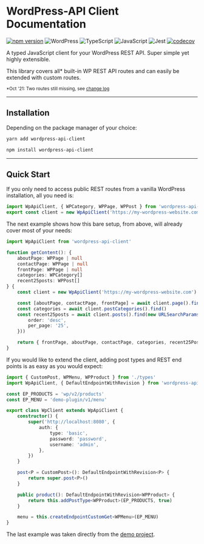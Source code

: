 # WordPress-API Client Documentation

[![npm version](https://badge.fury.io/js/wordpress-api-client.svg)](https://badge.fury.io/js/wordpress-api-client) ![WordPress](https://img.shields.io/badge/WordPress-%23117AC9.svg?style=flat&logo=WordPress&logoColor=white) ![TypeScript](https://img.shields.io/badge/typescript-%23007ACC.svg?style=flat&logo=typescript&logoColor=white) ![JavaScript](https://img.shields.io/badge/javascript-%23323330.svg?style=flat&logo=javascript&logoColor=%23F7DF1E) ![Jest](https://img.shields.io/badge/-jest-%23C21325?style=flat&logo=jest&color=f07) [![codecov](https://codecov.io/gh/dkress59/wordpress-api-client/branch/main/graph/badge.svg?token=1Z3R5J16FK)](https://codecov.io/gh/dkress59/wordpress-api-client)

A typed JavaScript client for your WordPress REST API. Super simple yet highly extensible.

This library covers all* built-in WP REST API routes and can easily be extended
with custom routes.

<small>

*Oct '21: Two routes still missing, see [change log](CHANGELOG.md)

</small>

---

## Installation

Depending on the package manager of your choice:

```bash
yarn add wordpress-api-client
```

```bash
npm install wordpress-api-client
```

---

## Quick Start

If you only need to access public REST routes from a vanilla WordPress installation,
all you need is:

```typescript
import WpApiClient, { WPCategory, WPPage, WPPost } from 'wordpress-api-client'
export const client = new WpApiClient('https://my-wordpress-website.com')
```

The next example shows how this bare setup, from above, will already cover most
of your needs:

```typescript
import WpApiClient from 'wordpress-api-client'

function getContent(): {
	aboutPage: WPPage | null
	contactPage: WPPage | null
	frontPage: WPPage | null
	categories: WPCategory[]
	recent25posts: WPPost[]
} {
	const client = new WpApiClient('https://my-wordpress-website.com')

	const [aboutPage, contactPage, frontPage] = await client.page().find(12, 23, 34)
	const categories = await client.postCategories().find()
	const recent25posts = await client.posts().find(new URLSearchParams({
		order: 'desc',
		per_page: '25',
	}))

	return { frontPage, aboutPage, contactPage, categories, recent25Posts }
}
```

If you would like to extend the client, adding post types and REST end points is
as easy as you would expect:

```typescript
import { CustomPost, WPMenu, WPProduct } from './types'
import WpApiClient, { DefaultEndpointWithRevision } from 'wordpress-api-client'

const EP_PRODUCTS = 'wp/v2/products'
const EP_MENU = 'demo-plugin/v1/menu'

export class WpClient extends WpApiClient {
	constructor() {
		super('http://localhost:8080', {
			auth: {
				type: 'basic',
				password: 'password',
				username: 'admin',
			},
		})
	}

	post<P = CustomPost>(): DefaultEndpointWithRevision<P> {
		return super.post<P>()
	}

	public product(): DefaultEndpointWithRevision<WPProduct> {
		return this.addPostType<WPProduct>(EP_PRODUCTS, true)
	}

	menu = this.createEndpointCustomGet<WPMenu>(EP_MENU)
}
```

The last example was taken directly from the [demo project](https://github.com/dkress59/wordpress-api-client/tree/demo).
